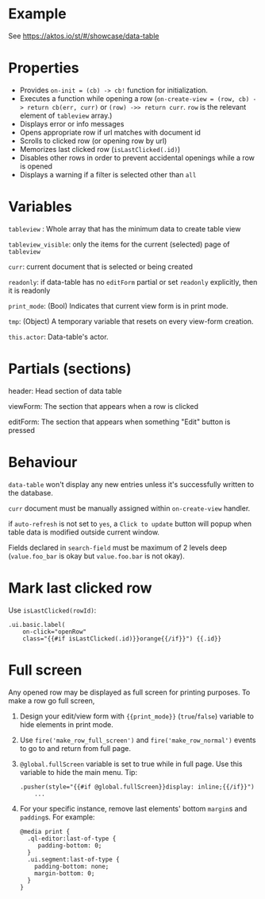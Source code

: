# Example

See https://aktos.io/st/#/showcase/data-table

# Properties

- Provides `on-init = (cb) -> cb!` function for initialization.
- Executes a function while opening a row (`on-create-view = (row, cb) -> return cb(err, curr)` or `(row) ->> return curr`. `row` is the relevant element of `tableview` array.)
- Displays error or info messages
- Opens appropriate row if url matches with document id
- Scrolls to clicked row (or opening row by url)
- Memorizes last clicked row (`isLastClicked(.id)`)
- Disables other rows in order to prevent accidental openings while a row is opened
- Displays a warning if a filter is selected other than `all`

# Variables

`tableview` : Whole array that has the minimum data to create table view

`tableview_visible`: only the items for the current (selected) page of `tableview`

`curr`: current document that is selected or being created

`readonly`: if data-table has no `editForm` partial or set `readonly` explicitly, then it is readonly

`print_mode`: (Bool) Indicates that current view form is in print mode.

`tmp`: (Object) A temporary variable that resets on every view-form creation.

`this.actor`: Data-table's actor.

# Partials (sections)

header: Head section of data table

viewForm: The section that appears when a row is clicked

editForm: The section that appears when something "Edit" button is pressed


# Behaviour

`data-table` won't display any new entries unless it's successfully written to the database.

`curr` document must be manually assigned within `on-create-view` handler.

if `auto-refresh` is not set to `yes`, a `Click to update` button will popup when table data is modified outside current window.

Fields declared in `search-field` must be maximum of 2 levels deep (`value.foo_bar` is okay but `value.foo.bar` is not okay).

# Mark last clicked row 

Use `isLastClicked(rowId)`: 

    .ui.basic.label(
        on-click="openRow" 
        class="{{#if isLastClicked(.id)}}orange{{/if}}") {{.id}}

# Full screen 

Any opened row may be displayed as full screen for printing purposes. To make a row go full screen, 

1. Design your edit/view form with `{{print_mode}}` (`true`/`false`) variable to hide elements in print mode. 
2. Use `fire('make_row_full_screen')` and `fire('make_row_normal')` events to go to and return from full page.
3. `@global.fullScreen` variable is set to true while in full page. Use this variable to hide the main menu. Tip: 

    ```pug
    .pusher(style="{{#if @global.fullScreen}}display: inline;{{/if}}")
        ...
    ```

4. For your specific instance, remove last elements' bottom `margin`s and `padding`s. For example:

    ```pug
    @media print {
      .ql-editor:last-of-type {
         padding-bottom: 0;
      }
      .ui.segment:last-of-type {
        padding-bottom: none;
        margin-bottom: 0;
      }
    }
    ```